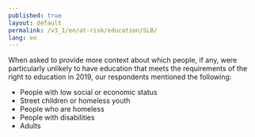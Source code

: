 ```yaml
---
published: true
layout: default
permalink: /v3_1/en/at-risk/education/SLB/
lang: en
---
```

When asked to provide more context about which people, if any, were particularly unlikely to have education that meets the requirements of the right to education in 2019, our respondents mentioned the following:
- People with low social or economic status 
- Street children or homeless youth 
- People who are homeless 
- People with disabilities 
- Adults
